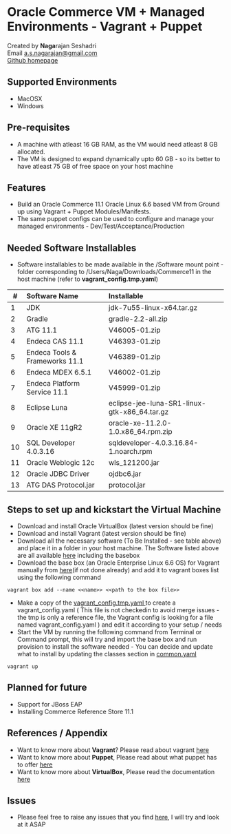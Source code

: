 # Oracle Commerce VM + Managed Environments - Vagrant + Puppet

Created by **Naga**rajan Seshadri  
Email <a.s.nagarajan@gmail.com>  
[Github homepage](https://github.com/nagaseshadri/puppet-vagrant-oc11.1)

## Supported Environments

- MacOSX
- Windows

## Pre-requisites

- A machine with atleast 16 GB RAM, as the VM would need atleast 8 GB allocated.
- The VM is designed to expand dynamically upto 60 GB - so its better to have atleast 75 GB of free space on your host machine

## Features

- Build an Oracle Commerce 11.1 Oracle Linux 6.6 based VM from Ground up using Vagrant + Puppet Modules/Manifests. 
- The same puppet configs can be used to configure and manage your managed environments - Dev/Test/Acceptance/Production

## Needed Software Installables

- Software installables to be made available in the /Software mount point - folder corresponding to /Users/Naga/Downloads/Commerce11  in the host machine (refer to **vagrant_config.tmp.yaml**)

| # | Software Name | Installable |
| --- | :----------- | :---------- |
| 1 | JDK | jdk-7u55-linux-x64.tar.gz |
| 2 | Gradle | gradle-2.2-all.zip |
| 3 | ATG 11.1 | V46005-01.zip |
| 4 | Endeca CAS 11.1 | V46393-01.zip |
| 5 | Endeca Tools & Frameworks 11.1 | V46389-01.zip |
| 6 | Endeca MDEX 6.5.1 | V46002-01.zip |
| 7 | Endeca Platform Service 11.1 | V45999-01.zip |
| 8 | Eclipse Luna | eclipse-jee-luna-SR1-linux-gtk-x86_64.tar.gz |
| 9 | Oracle XE 11gR2 | oracle-xe-11.2.0-1.0.x86_64.rpm.zip |
| 10 | SQL Developer 4.0.3.16| sqldeveloper-4.0.3.16.84-1.noarch.rpm |
| 11 | Oracle Weblogic 12c | wls_121200.jar |
| 12 | Oracle JDBC Driver | ojdbc6.jar |
| 13 | ATG DAS Protocol.jar | protocol.jar |

## Steps to set up and kickstart the Virtual Machine

- Download and install Oracle VirtualBox (latest version should be fine)
- Download and install Vagrant (latest version should be fine)
- Download all the necessary software (To Be Installed - see table above) and place it in a folder in your host machine. The Software listed above are all available [here](http://ppl.ug/LPZQYuf_xMI/) including the basebox 
- Download the base box (an Oracle Enterprise Linux 6.6 OS) for Vagrant manually from [here](https://www.dropbox.com/s/f5jk8tym60efisp/oel66.box?dl=0)(if not done already) and add it to vagrant boxes list using the following command
```
vagrant box add --name <<name>> <<path to the box file>>
```
- Make a copy of the [vagrant_config.tmp.yaml ](./vagrant_config.tmp.yaml) to create a vagrant_config.yaml ( This file is not checkedin to avoid merge issues - the tmp is only a reference file, the Vagrant config is looking for a file named vagrant_config.yaml ) and edit it according to your setup / needs
- Start the VM by running the following command from Terminal or Command prompt, this will try and import the base box and run provision to install the software needed - You can decide and update what to install by updating the classes section in [common.yaml](./hieradata/nodes/local/common.yaml)
```
vagrant up
```

## Planned for future

- Support for JBoss EAP
- Installing Commerce Reference Store 11.1

## References / Appendix

- Want to know more about **Vagrant**? Please read about vagrant [here](https://www.vagrantup.com/)
- Want to know more about **Puppet**, Please read about what puppet has to offer [here](https://puppetlabs.com/)
- Want to know more about **VirtualBox**, Please read the documentation [here](https://www.virtualbox.org/)

## Issues

- Please feel free to raise any issues that you find [here](https://github.com/nagaseshadri/puppet-vagrant-oc11.1/issues/new), I will try and look at it ASAP
